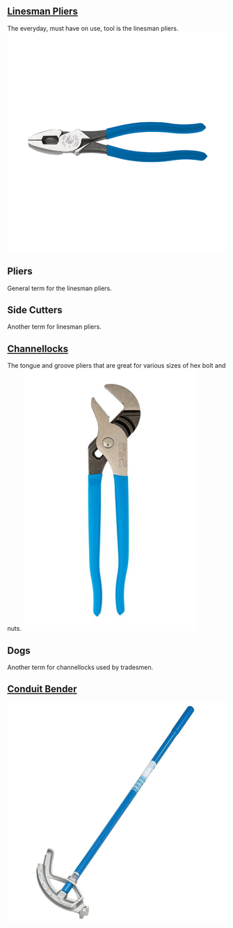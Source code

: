 ## [Linesman Pliers][linesman]
The everyday, must have on use, tool is the linesman pliers.
![linesman pliers][linesmanImage]

## Pliers
General term for the linesman pliers.

## Side Cutters
Another term for linesman pliers.

## [Channellocks][channellocks]
The tongue and groove pliers that are great for various sizes of hex bolt and nuts.
![channellock pliers][channellockImage]

## Dogs
Another term for channellocks used by tradesmen.

## [Conduit Bender][conduitBender]
![conduit bender][conduitBenderImage]




[channellocks]:https://www.channellock.com/product/420/
[channellockImage]: ./assets/fairUse/channellocks.jpeg
[linesman]:https://www.kleintools.com/catalog/high-leverage-fish-tape-pulling/linemans-pliers-fish-tape-pulling-9-inch
[linesmanImage]: ./assets/fairUse/linesmanPliers.jpg

[conduitBender]:https://www.homedepot.com/p/Ideal-3-4-in-EMT-Aluminum-Bender-Head-with-Handle-74-047/100341460
[conduitBenderImage]: ./assets/fairUse/conduitBender.jpg
